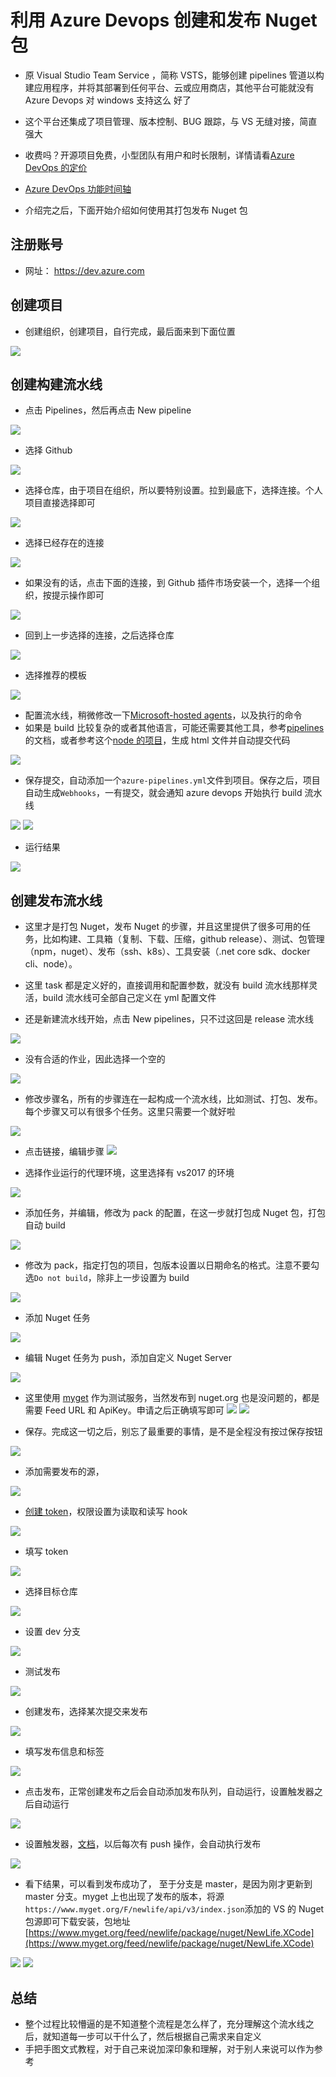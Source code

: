 # 利用 Azure Devops 创建和发布 Nuget 包

- 原 Visual Studio Team Service ，简称 VSTS，能够创建 pipelines 管道以构建应用程序，并将其部署到任何平台、云或应用商店，其他平台可能就没有 Azure Devops 对 windows 支持这么
  好了
- 这个平台还集成了项目管理、版本控制、BUG 跟踪，与 VS 无缝对接，简直强大
- 收费吗？开源项目免费，小型团队有用户和时长限制，详情请看[Azure DevOps 的定价](https://azure.microsoft.com/zh-cn/pricing/details/devops/azure-devops-services/)
- [Azure DevOps 功能时间轴](https://docs.microsoft.com/en-us/azure/devops/release-notes/)

- 介绍完之后，下面开始介绍如何使用其打包发布 Nuget 包

## 注册账号

- 网址： https://dev.azure.com

## 创建项目

- 创建组织，创建项目，自行完成，最后面来到下面位置

![ ](https://raw.githubusercontent.com/xxred/xxred.github.io/master/imgs/2019-03-31-17-27-45.png)

## 创建构建流水线

- 点击 Pipelines，然后再点击 New pipeline

![ ](https://raw.githubusercontent.com/xxred/xxred.github.io/master/imgs/2019-03-31-17-30-08.png)

- 选择 Github

![ ](https://raw.githubusercontent.com/xxred/xxred.github.io/master/imgs/2019-03-31-17-46-04.png)

- 选择仓库，由于项目在组织，所以要特别设置。拉到最底下，选择连接。个人项目直接选择即可

![ ](https://raw.githubusercontent.com/xxred/xxred.github.io/master/imgs/2019-03-31-17-49-43.png)

- 选择已经存在的连接

![ ](https://raw.githubusercontent.com/xxred/xxred.github.io/master/imgs/2019-03-31-17-51-59.png)

- 如果没有的话，点击下面的连接，到 Github 插件市场安装一个，选择一个组织，按提示操作即可

![ ](https://raw.githubusercontent.com/xxred/xxred.github.io/master/imgs/2019-03-31-17-53-37.png)

- 回到上一步选择的连接，之后选择仓库

![ ](https://raw.githubusercontent.com/xxred/xxred.github.io/master/imgs/2019-03-31-18-00-32.png)

- 选择推荐的模板

![ ](https://raw.githubusercontent.com/xxred/xxred.github.io/master/imgs/2019-03-31-18-02-38.png)

- 配置流水线，稍微修改一下[Microsoft-hosted agents](https://docs.microsoft.com/zh-cn/azure/devops/pipelines/agents/hosted?view=azure-devops&tabs=yaml)，以及执行的命令
- 如果是 build 比较复杂的或者其他语言，可能还需要其他工具，参考[pipelines](https://docs.microsoft.com/zh-cn/azure/devops/pipelines/languages/dotnet-core?view=azure-devops)的文档，或者参考这个[node 的项目](https://github.com/xxred/xxred.github.io/blob/master/azure-pipelines.yml)，生成 html 文件并自动提交代码

![ ](https://raw.githubusercontent.com/xxred/xxred.github.io/master/imgs/2019-03-31-18-10-25.png)

- 保存提交，自动添加一个`azure-pipelines.yml`文件到项目。保存之后，项目自动生成`Webhooks`，一有提交，就会通知 azure devops 开始执行 build 流水线

![ ](https://raw.githubusercontent.com/xxred/xxred.github.io/master/imgs/2019-03-31-18-16-32.png)
![ ](https://raw.githubusercontent.com/xxred/xxred.github.io/master/imgs/2019-03-31-18-24-29.png)

- 运行结果

![ ](https://raw.githubusercontent.com/xxred/xxred.github.io/master/imgs/2019-03-31-20-08-57.png)

## 创建发布流水线

- 这里才是打包 Nuget，发布 Nuget 的步骤，并且这里提供了很多可用的任务，比如构建、工具箱（复制、下载、压缩，github release）、测试、包管理（npm，nuget）、发布（ssh、k8s）、工具安装（.net core sdk、docker cli、node）。
- 这里 task 都是定义好的，直接调用和配置参数，就没有 build 流水线那样灵活，build 流水线可全部自己定义在 yml 配置文件

- 还是新建流水线开始，点击 New pipelines，只不过这回是 release 流水线

![ ](https://raw.githubusercontent.com/xxred/xxred.github.io/master/imgs/2019-03-31-18-37-33.png)

- 没有合适的作业，因此选择一个空的

![ ](https://raw.githubusercontent.com/xxred/xxred.github.io/master/imgs/2019-03-31-18-40-26.png)

- 修改步骤名，所有的步骤连在一起构成一个流水线，比如测试、打包、发布。每个步骤又可以有很多个任务。这里只需要一个就好啦

![ ](https://raw.githubusercontent.com/xxred/xxred.github.io/master/imgs/2019-03-31-18-41-35.png)

- 点击链接，编辑步骤
  ![ ](https://raw.githubusercontent.com/xxred/xxred.github.io/master/imgs/2019-03-31-18-46-53.png)

- 选择作业运行的代理环境，这里选择有 vs2017 的环境

![ ](https://raw.githubusercontent.com/xxred/xxred.github.io/master/imgs/2019-03-31-18-50-28.png)

- 添加任务，并编辑，修改为 pack 的配置，在这一步就打包成 Nuget 包，打包自动 build

![ ](https://raw.githubusercontent.com/xxred/xxred.github.io/master/imgs/2019-03-31-18-51-36.png)

- 修改为 pack，指定打包的项目，包版本设置以日期命名的格式。注意不要勾选`Do not build`，除非上一步设置为 build

![ ](https://raw.githubusercontent.com/xxred/xxred.github.io/master/imgs/2019-03-31-18-55-39.png)

- 添加 Nuget 任务

![ ](https://raw.githubusercontent.com/xxred/xxred.github.io/master/imgs/2019-03-31-18-57-36.png)

- 编辑 Nuget 任务为 push，添加自定义 Nuget Server

![ ](https://raw.githubusercontent.com/xxred/xxred.github.io/master/imgs/2019-03-31-19-00-03.png)

- 这里使用 [myget](https://www.myget.org) 作为测试服务，当然发布到 nuget.org 也是没问题的，都是需要 Feed URL 和 ApiKey。申请之后正确填写即可
  ![ ](https://raw.githubusercontent.com/xxred/xxred.github.io/master/imgs/2019-03-31-19-03-37.png)
  ![ ](https://raw.githubusercontent.com/xxred/xxred.github.io/master/imgs/2019-03-31-19-05-40.png)

- 保存。完成这一切之后，别忘了最重要的事情，是不是全程没有按过保存按钮

![ ](https://raw.githubusercontent.com/xxred/xxred.github.io/master/imgs/2019-03-31-19-07-52.png)

- 添加需要发布的源，

![ ](https://raw.githubusercontent.com/xxred/xxred.github.io/master/imgs/2019-03-31-19-24-28.png)

- [创建 token](https://github.com/settings/tokens/new)，权限设置为读取和读写 hook

![ ](https://raw.githubusercontent.com/xxred/xxred.github.io/master/imgs/2019-03-31-19-41-09.png)

- 填写 token

![ ](https://raw.githubusercontent.com/xxred/xxred.github.io/master/imgs/2019-03-31-19-35-39.png)

- 选择目标仓库

![ ](https://raw.githubusercontent.com/xxred/xxred.github.io/master/imgs/2019-03-31-19-39-47.png)

- 设置 dev 分支

![ ](https://raw.githubusercontent.com/xxred/xxred.github.io/master/imgs/2019-03-31-19-43-57.png)

- 测试发布

![ ](https://raw.githubusercontent.com/xxred/xxred.github.io/master/imgs/2019-03-31-19-08-40.png)

- 创建发布，选择某次提交来发布

![ ](https://raw.githubusercontent.com/xxred/xxred.github.io/master/imgs/2019-03-31-19-46-31.png)

- 填写发布信息和标签

![ ](https://raw.githubusercontent.com/xxred/xxred.github.io/master/imgs/2019-03-31-19-17-13.png)

- 点击发布，正常创建发布之后会自动添加发布队列，自动运行，设置触发器之后自动运行

![ ](https://raw.githubusercontent.com/xxred/xxred.github.io/master/imgs/2019-03-31-19-19-06.png)

- 设置触发器，[文档](https://docs.microsoft.com/en-us/azure/devops/pipelines/release/triggers?view=azure-devops&viewFallbackFrom=vsts)，以后每次有 push 操作，会自动执行发布

![ ](https://raw.githubusercontent.com/xxred/xxred.github.io/master/imgs/2019-03-31-19-53-14.png)

- 看下结果，可以看到发布成功了， 至于分支是 master，是因为刚才更新到 master 分支。myget 上也出现了发布的版本，将源`https://www.myget.org/F/newlife/api/v3/index.json`添加的 VS 的 Nuget 包源即可下载安装，包地址[https://www.myget.org/feed/newlife/package/nuget/NewLife.XCode](https://www.myget.org/feed/newlife/package/nuget/NewLife.XCode)

![ ](https://raw.githubusercontent.com/xxred/xxred.github.io/master/imgs/2019-03-31-20-14-09.png)
![ ](https://raw.githubusercontent.com/xxred/xxred.github.io/master/imgs/2019-03-31-20-17-36.png)

## 总结

- 整个过程比较懵逼的是不知道整个流程是怎么样了，充分理解这个流水线之后，就知道每一步可以干什么了，然后根据自己需求来自定义
- 手把手图文式教程，对于自己来说加深印象和理解，对于别人来说可以作为参考

